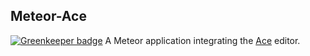 ## Meteor-Ace

[![Greenkeeper badge](https://badges.greenkeeper.io/aknuds1/meteor-ace.svg)](https://greenkeeper.io/)
A Meteor application integrating the [Ace](http://ace.c9.io/) editor.

